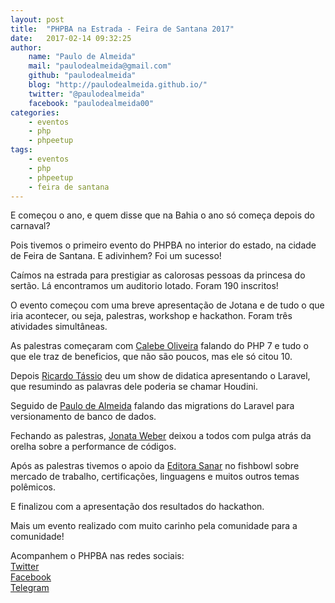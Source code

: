 ```yaml
---
layout: post
title:  "PHPBA na Estrada - Feira de Santana 2017"
date:   2017-02-14 09:32:25
author: 
    name: "Paulo de Almeida"
    mail: "paulodealmeida@gmail.com"
    github: "paulodealmeida"
    blog: "http://paulodealmeida.github.io/"
    twitter: "@paulodealmeida"
    facebook: "paulodealmeida00"
categories: 
    - eventos
    - php
    - phpeetup
tags: 
    - eventos
    - php
    - phpeetup
    - feira de santana
---
```


E começou o ano, e quem disse que na Bahia o ano só começa depois do carnaval?

Pois tivemos o primeiro evento do PHPBA no interior do estado, na cidade de Feira de Santana. E adivinhem? Foi um sucesso!

Caímos na estrada para prestigiar as calorosas pessoas da princesa do sertão. Lá encontramos um auditorio lotado. Foram 190 inscritos!

O evento começou com uma breve apresentação de Jotana e de tudo o que iria acontecer, ou seja, palestras, workshop e hackathon. Foram três atividades simultâneas.

As palestras começaram com [Calebe Oliveira](http://www.phpba.com.br/) falando do PHP 7 e tudo o que ele traz de beneficios, que não são poucos, mas ele só citou 10.

Depois [Ricardo Tássio](http://www.phpba.com.br/) deu um show de didatica apresentando o Laravel, que resumindo as palavras dele poderia se chamar Houdini.

Seguido de [Paulo de Almeida](https://github.com/paulodealmeida) falando das migrations do Laravel para versionamento de banco de dados.

Fechando as palestras, [Jonata Weber](http://www.phpba.com.br/) deixou a todos com pulga atrás da orelha sobre a performance de códigos.

Após as palestras tivemos o apoio da [Editora Sanar](http://www.editorasanar.com.br/) no fishbowl sobre mercado de trabalho, certificações, linguagens e muitos outros temas polêmicos.

E finalizou com a apresentação dos resultados do hackathon.

Mais um evento realizado com muito carinho pela comunidade para a comunidade!

Acompanhem o PHPBA nas redes sociais:  
[Twitter](https://twitter.com/phpba)  
[Facebook](https://www.facebook.com/PHPBA-1452159261670420/)  
[Telegram](https://telegram.me/joinchat/CKBipAbp_l_UlHLcsDu2Zw)
